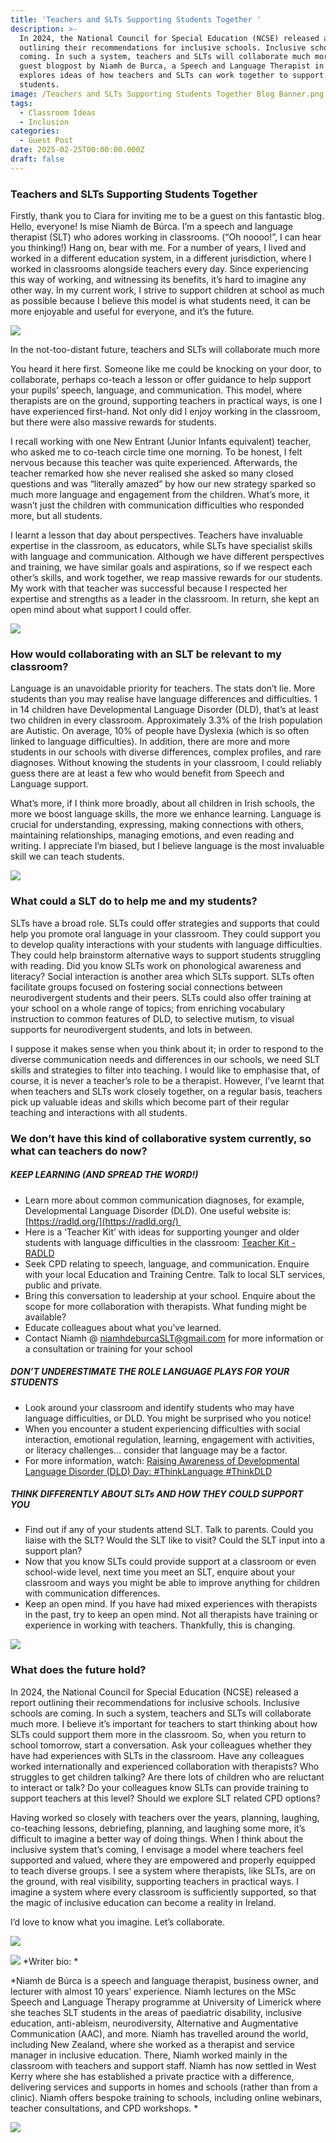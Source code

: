 ```yaml
---
title: 'Teachers and SLTs Supporting Students Together '
description: >-
  In 2024, the National Council for Special Education (NCSE) released a report
  outlining their recommendations for inclusive schools. Inclusive schools are
  coming. In such a system, teachers and SLTs will collaborate much more.   This
  guest blogpost by Niamh de Burca, a Speech and Language Therapist in Ireland,
  explores ideas of how teachers and SLTs can work together to support our
  students.
image: /Teachers and SLTs Supporting Students Together Blog Banner.png
tags:
  - Classroom Ideas
  - Inclusion
categories:
  - Guest Post
date: 2025-02-25T00:00:00.000Z
draft: false
---
```


### Teachers and SLTs Supporting Students Together 

Firstly, thank you to Ciara for inviting me to be a guest on this fantastic blog. Hello, everyone! Is mise Niamh de Búrca. I’m a speech and language therapist (SLT) who adores working in classrooms. (“Oh noooo!”, I can hear you thinking!) Hang on, bear with me. For a number of years, I lived and worked in a different education system, in a different jurisdiction, where I worked in classrooms alongside teachers every day. Since experiencing this way of working, and witnessing its benefits, it’s hard to imagine any other way. In my current work, I strive to support children at school as much as possible because I believe this model is what students need, it can be more enjoyable and useful for everyone, and it’s the future. 

![](/Niamh_de_burca_banner.png)

In the not-too-distant future, teachers and SLTs will collaborate much more 

You heard it here first. Someone like me could be knocking on your door, to collaborate, perhaps co-teach a lesson or offer guidance to help support your pupils’ speech, language, and communication. This model, where therapists are on the ground, supporting teachers in practical ways, is one I have experienced first-hand. Not only did I enjoy working in the classroom, but there were also massive rewards for students. 

I recall working with one New Entrant (Junior Infants equivalent) teacher, who asked me to co-teach circle time one morning. To be honest, I felt nervous because this teacher was quite experienced. Afterwards, the teacher remarked how she never realised she asked so many closed questions and was “literally amazed” by how our new strategy sparked so much more language and engagement from the children. What’s more, it wasn’t just the children with communication difficulties who responded more, but all students. 

I learnt a lesson that day about perspectives. Teachers have invaluable expertise in the classroom, as educators, while SLTs have specialist skills with language and communication. Although we have different perspectives and training, we have similar goals and aspirations, so if we respect each other’s skills, and work together, we reap massive rewards for our students. My work with that teacher was successful because I respected her expertise and strengths as a leader in the classroom. In return, she kept an open mind about what support I could offer.

![](/image3.jpg)

### How would collaborating with an SLT be relevant to my classroom? 

Language is an unavoidable priority for teachers. The stats don’t lie. More students than you may realise have language differences and difficulties. 1 in 14 children have Developmental Language Disorder (DLD), that’s at least two children in every classroom. Approximately 3.3% of the Irish population are Autistic. On average, 10% of people have Dyslexia (which is so often linked to language difficulties). In addition, there are more and more students in our schools with diverse differences, complex profiles, and rare diagnoses. Without knowing the students in your classroom, I could reliably guess there are at least a few who would benefit from Speech and Language support.   

What’s more, if I think more broadly, about all children in Irish schools, the more we boost language skills, the more we enhance learning. Language is crucial for understanding, expressing, making connections with others, maintaining relationships, managing emotions, and even reading and writing. I appreciate I’m biased, but I believe language is the most invaluable skill we can teach students. 

![](/image2.jpg)

### What could a SLT do to help me and my students? 

SLTs have a broad role. SLTs could offer strategies and supports that could help you promote oral language in your classroom. They could support you to develop quality interactions with your students with language difficulties. They could help brainstorm alternative ways to support students struggling with reading. Did you know SLTs work on phonological awareness and literacy? Social interaction is another area which SLTs support. SLTs often facilitate groups focused on fostering social connections between neurodivergent students and their peers. SLTs could also offer training at your school on a whole range of topics; from enriching vocabulary instruction to common features of DLD, to selective mutism, to visual supports for neurodivergent students, and lots in between. 

I suppose it makes sense when you think about it; in order to respond to the diverse communication needs and differences in our schools, we need SLT skills and strategies to filter into teaching. I would like to emphasise that, of course, it is never a teacher’s role to be a therapist. However, I’ve learnt that when teachers and SLTs work closely together, on a regular basis, teachers pick up valuable ideas and skills which become part of their regular teaching and interactions with all students.  

### We don’t have this kind of collaborative system currently, so what can teachers do now? 

##### KEEP LEARNING (AND SPREAD THE WORD!)

* Learn more about common communication diagnoses, for example, Developmental Language Disorder (DLD). One useful website is: [https://radld.org/](https://radld.org/) 
* Here is a ‘Teacher Kit’ with ideas for supporting younger and older students with language difficulties in the classroom: [Teacher Kit - RADLD](https://radld.org/dld-awareness-day/resources-media-ideas/teacher-kit/)
* Seek CPD relating to speech, language, and communication. Enquire with your local Education and Training Centre. Talk to local SLT services, public and private. 
* Bring this conversation to leadership at your school. Enquire about the scope for more collaboration with therapists. What funding might be available? 
* Educate colleagues about what you’ve learned. 
* Contact Niamh @ [niamhdeburcaSLT@gmail.com](mailto:niamhdeburcaSLT@gmail.com) for more information or a consultation or training for your school 

##### DON’T UNDERESTIMATE THE ROLE LANGUAGE PLAYS FOR YOUR STUDENTS

* Look around your classroom and identify students who may have language difficulties, or DLD. You might be surprised who you notice!
* When you encounter a student experiencing difficulties with social interaction, emotional regulation, learning, engagement with activities, or literacy challenges… consider that language may be a factor. 
* For more information, watch: [Raising Awareness of Developmental Language Disorder (DLD) Day: #ThinkLanguage #ThinkDLD](https://www.youtube.com/watch?v=MU1inVSISFo) 

##### THINK DIFFERENTLY ABOUT SLTs AND HOW THEY COULD SUPPORT YOU 

* Find out if any of your students attend SLT. Talk to parents. Could you liaise with the SLT? Would the SLT like to visit? Could the SLT input into a support plan? 
* Now that you know SLTs could provide support at a classroom or even school-wide level, next time you meet an SLT, enquire about your classroom and ways you might be able to improve anything for children with communication differences. 
* Keep an open mind. If you have had mixed experiences with therapists in the past, try to keep an open mind. Not all therapists have training or experience in working with teachers. Thankfully, this is changing.  

![](/image5.jpg)

### What does the future hold? 

In 2024, the National Council for Special Education (NCSE) released a report outlining their recommendations for inclusive schools. Inclusive schools are coming. In such a system, teachers and SLTs will collaborate much more. I believe it’s important for teachers to start thinking about how SLTs could support them more in the classroom. So, when you return to school tomorrow, start a conversation. Ask your colleagues whether they have had experiences with SLTs in the classroom. Have any colleagues worked internationally and experienced collaboration with therapists? Who struggles to get children talking? Are there lots of children who are reluctant to interact or talk? Do your colleagues know SLTs can provide training to support teachers at this level? Should we explore SLT related CPD options? 

Having worked so closely with teachers over the years, planning, laughing, co-teaching lessons, debriefing, planning, and laughing some more, it’s difficult to imagine a better way of doing things. When I think about the inclusive system that’s coming, I envisage a model where teachers feel supported and valued, where they are empowered and properly equipped to teach diverse groups. I see a system where therapists, like SLTs, are on the ground, with real visibility, supporting teachers in practical ways. I imagine a system where every classroom is sufficiently supported, so that the magic of inclusive education can become a reality in Ireland. 

I’d love to know what you imagine. Let’s collaborate. 

![](/image4.jpg)

![](/Niamh_de_Burca_Logo.png)
*Writer bio: *

*Niamh de Búrca is a speech and language therapist, business owner, and lecturer with almost 10 years’ experience. Niamh lectures on the MSc Speech and Language Therapy programme at University of Limerick where she teaches SLT students in the areas of paediatric disability, inclusive education, anti-ableism, neurodiversity, Alternative and Augmentative Communication (AAC), and more. Niamh has travelled around the world, including New Zealand, where she worked as a therapist and service manager in inclusive education. There, Niamh worked mainly in the classroom with teachers and support staff. Niamh has now settled in West Kerry where she has established a private practice with a difference, delivering services and supports in homes and schools (rather than from a clinic). Niamh offers bespoke training to schools, including online webinars, teacher consultations, and CPD workshops. *

![](/Niamh_de_Burca_SLT.png)

